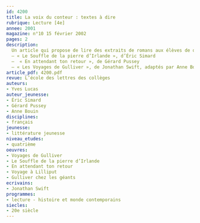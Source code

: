 ```yaml
---
id: 4200
title: La voix du conteur : textes à dire
rubrique: Lecture [4e] 
annee: 2001
magazine: n°10 15 février 2002
pages: 2
description: 
  Un article qui propose de lire des extraits de romans aux élèves de quatrième.
  – « Le Souffle de la pierre d’Irlande », d’Éric Simard
  –  « En attendant ton retour », de Gérard Pussey
  – « Les Voyages de Gulliver », de Jonathan Swift, adaptés par Anne Bouin
article_pdf: 4200.pdf
revue: L’école des lettres des collèges
auteurs:
- Yves Lucas
auteur_jeunesse:
- Éric Simard
- Gérard Pussey
- Anne Bouin
disciplines:
- français
jeunesse:
- littérature jeunesse
niveau_etudes:
- quatrième
oeuvres:
- Voyages de Gulliver
- Le Souffle de la pierre d’Irlande
- En attendant ton retour
- Voyage à Lilliput
- Gulliver chez les géants
ecrivains:
- Jonathan Swift
programmes:
- lecture - histoire et monde contemporains
siecles:
- 20e siècle
---
```

